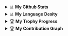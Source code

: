 <details>
  <summary>📊 <b>My Github Stats</b></summary>
 <br />
 <p align="center" >

  <a href="https://github.com/gtamilvanan17">
    <img align="center" src="https://github-readme-stats.vercel.app/api?username=gtamilvanan17&show_icons=true&theme=radical&show=reviews,prs_merged,prs_merged_percentage&border_radius=20" />
  </a>
   <a href="https://github.com/gtamilvanan17">
    <img align="center" src="https://github-readme-streak-stats.herokuapp.com/?user=gtamilvanan17&theme=radical&border_radius=20" />
  </a>
 </p>
</details>

<details>
  <summary>📊 <b>My Language Desity</b></summary>
 <br />
 <p align="center">

  <a href="https://github.com/gtamilvanan17">
    <img align="center" src="https://github-readme-stats.vercel.app/api/top-langs/?username=gtamilvanan17&langs_count=12&theme=radical&border_radius=20&layout=pie" />
  </a>
 </p>
</details>

<details>
 <summary>🏆 <b>My Trophy Progress</b></summary>
 <br />
 <p align="center">
  <a href="https://github.com/gtamilvanan17">
   <img src="https://github-profile-trophy.vercel.app/?username=gtamilvanan17&title=MultiLanguage,Repositories,Commits,PullRequest,Stars,Followers,Issues,Experience&column=4&row=2&theme=radical&border_radius=20"/>

  </a>
 </p>
</details>

<details>
 <summary>🏆 <b>My Contribution Graph</b></summary>
 <br />
 <p align="center">
  <a href="https://github.com/gtamilvanan17">
   <img src="https://github-readme-activity-graph.vercel.app/graph?username=gtamilvanan17&bg_color=fffff0&color=708090&line=24292e&point=24292e&area=true&hide_border=true"/>

  </a>
 </p>
</details>


